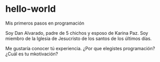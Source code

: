 # hello-world
Mis primeros pasos en programación

Soy Dan Alvarado, padre de 5 chichos y esposo de Karina Paz. Soy miembro de la Iglesia de Jesucristo de los santos de los últimos días.

Me gustaría conocer tú experiencia.
¿Por que elegistes programación? ¿Cuál es tu mkotivación?
